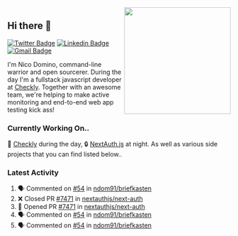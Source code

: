 <img align="right" src="https://user-images.githubusercontent.com/7415984/172472491-91b16eac-fa22-4ecf-92df-d687139fd1f9.gif" width="240" />

## Hi there 👋

[![Twitter Badge](https://img.shields.io/badge/-@ndom91-1ca0f1?style=flat-square&labelColor=1ca0f1&logo=twitter&logoColor=white&link=https://twitter.com/ndom91)](https://twitter.com/ndom91) [![Linkedin Badge](https://img.shields.io/badge/-ndom91-blue?style=flat-square&logo=Linkedin&logoColor=white&link=https://www.linkedin.com/in/ndom91/)](https://www.linkedin.com/in/ndom91/) [![Gmail Badge](https://img.shields.io/badge/-yo@ndo.dev-c14438?style=flat-square&logo=mail.ru&logoColor=white&link=mailto:yo@ndo.dev)](mailto:yo@ndo.dev)

I'm Nico Domino, command-line warrior and open sourcerer. During the day I'm a fullstack javascript developer at [Checkly](https://checklyhq.com). Together with an awesome team, we're helping to make active monitoring and end-to-end web app testing kick ass!

### Currently Working On..

🦝 [Checkly](https://checklyhq.com) during the day, 🔒 [NextAuth.js](https://github.com/nextauthjs/next-auth) at night. As well as various side projects that you can find listed below..

<!--START_SECTION_PROFILE_VIEWS:readme-info-->
<!--END_SECTION_PROFILE_VIEWS:readme-info-->

<!--START_SECTION_DAILY_COMMIT:readme-info-->
<!--END_SECTION_DAILY_COMMIT:readme-info-->

<!--START_SECTION_WEEKLY_COMMIT:readme-info-->
<!--END_SECTION_WEEKLY_COMMIT:readme-info-->

### Latest Activity

<!--START_SECTION:activity-->
1. 🗣 Commented on [#54](https://github.com/ndom91/briefkasten/issues/54) in [ndom91/briefkasten](https://github.com/ndom91/briefkasten)
2. ❌ Closed PR [#7471](https://github.com/nextauthjs/next-auth/pull/7471) in [nextauthjs/next-auth](https://github.com/nextauthjs/next-auth)
3. 💪 Opened PR [#7471](https://github.com/nextauthjs/next-auth/pull/7471) in [nextauthjs/next-auth](https://github.com/nextauthjs/next-auth)
4. 🗣 Commented on [#54](https://github.com/ndom91/briefkasten/issues/54) in [ndom91/briefkasten](https://github.com/ndom91/briefkasten)
5. 🗣 Commented on [#54](https://github.com/ndom91/briefkasten/issues/54) in [ndom91/briefkasten](https://github.com/ndom91/briefkasten)
<!--END_SECTION:activity-->
